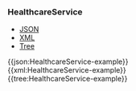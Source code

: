 ### HealthcareService

<div class="nhsd-!t-margin-bottom-6">
  <ul class="nav nav-tabs" role="tablist">
        <li role="presentation" class="active">
            <a href="#JSON" role="tab" data-toggle="tab">JSON</a>
        </li>
         <li role="presentation">
            <a href="#XML" role="tab" data-toggle="tab">XML</a>
        </li>
        <li role="presentation">
            <a href="#Tree" role="tab" data-toggle="tab">Tree</a>
        </li>
  </ul>
    
  <div class="tab-content snippet">
    <div id="JSON" role="tabpanel" class="tab-pane active">
{{json:HealthcareService-example}}
    </div>
    <div id="XML" role="tabpanel" class="tab-pane">
{{xml:HealthcareService-example}}
    </div>
    <div id="Tree" role="tabpanel" class="tab-pane">
{{tree:HealthcareService-example}}
    </div>
  </div>
</div>
